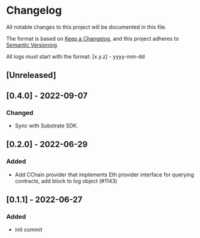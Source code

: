 # Changelog

All notable changes to this project will be documented in this file.

The format is based on [Keep a Changelog](https://keepachangelog.com/en/1.0.0/),
and this project adheres to [Semantic Versioning](https://semver.org/spec/v2.0.0.html).

All logs must start with the format: [x.y.z] - yyyy-mm-dd


## [Unreleased]

## [0.4.0] - 2022-09-07
### Changed
- Sync with Substrate SDK.

## [0.2.0] - 2022-06-29
### Added
- Add CChain provider that implements Eth provider interface for querying contracts, add block to log object (#1143)

## [0.1.1] - 2022-06-27
### Added
- init commit
